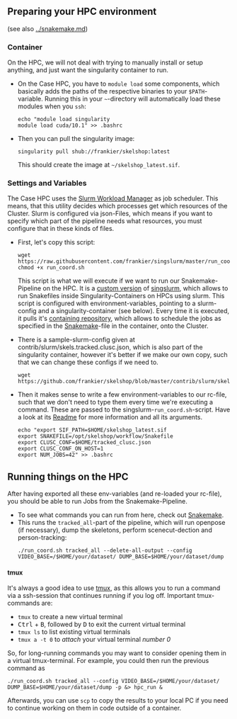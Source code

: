 ## Preparing your HPC environment

(see also [../snakemake.md](../snakemake.md))

### Container

On the HPC, we will not deal with trying to manually install or setup anything, and just want the singularity container to run.

* On the Case HPC, you have to `module load` some components, which basically adds the paths of the respective binaries to your `$PATH`-variable. Running this in your `~`-directory will automatically load these modules when you `ssh`:
    ```
    echo "module load singularity
    module load cuda/10.1" >> .bashrc
    ```
* Then you can pull the singularity image:
    ```
    singularity pull shub://frankier/skelshop:latest
    ```
    This should create the image at `~/skelshop_latest.sif`.

### Settings and Variables

The Case HPC uses the [Slurm Workload Manager](https://en.wikipedia.org/wiki/Slurm_Workload_Manager) as job scheduler. This means, that this utility decides which processes get which resources of the Cluster. Slurm is configured via json-Files, which means if you want to specify which part of the pipeline needs what resources, you must configure that in these kinds of files. 

* First, let's copy this script: 
    ```
    wget https://raw.githubusercontent.com/frankier/singslurm/master/run_coord.sh
    chmod +x run_coord.sh
   ```
   This script is what we will execute if we want to run our Snakemake-Pipeline on the HPC. It is a [custom version](https://github.com/frankier/singslurm) of [singslurm](https://github.com/Snakemake-Profiles/slurm), which allows to run Snakefiles inside Singularity-Containers on HPCs using slurm. This script is configured with environment-variables, pointing to a slurm-config and a singularity-container (see below). Every time it is executed, it pulls it's [containing repository](https://github.com/frankier/singslurm), which allows to schedule the jobs as specified in the [Snakemake](snakemake.md)-file in the container, onto the Cluster. 

* There is a sample-slurm-config given at contrib/slurm/skels.tracked.clusc.json, which is also part of the singularity container, however it's better if we make our own copy, such that we can change these configs if we need to.
    ```
    wget https://github.com/frankier/skelshop/blob/master/contrib/slurm/skels.tracked.clusc.json
    ```
* Then it makes sense to write a few environment-variables to our rc-file, such that we don't need to type them every time we're executing a command. These are passed to the singslurm-`run_coord.sh`-script. Have a look at its [Readme](https://github.com/frankier/singslurm/blob/master/README.md) for more information and all its arguments. 
    ```
    echo "export SIF_PATH=$HOME/skelshop_latest.sif
    export SNAKEFILE=/opt/skelshop/workflow/Snakefile
    export CLUSC_CONF=$HOME/tracked_clusc.json
    export CLUSC_CONF_ON_HOST=1
    export NUM_JOBS=42" >> .bashrc
    ```

## Running things on the HPC

After having exported all these env-variables (and re-loaded your rc-file), you should be able to run Jobs from the Snakemake-Pipeline.

* To see what commands you can run from here, check out [Snakemake](snakemake.md).
* This runs the `tracked_all`-part of the pipeline, which will run openpose (if necessary), dump the skeletons, perform scenecut-dection and person-tracking: 
    ```
    ./run_coord.sh tracked_all --delete-all-output --config VIDEO_BASE=/$HOME/your/dataset/ DUMP_BASE=$HOME/your/dataset/dump
    ```

#### tmux

It's always a good idea to use [tmux](https://tmuxcheatsheet.com/), as this allows you to run a command via a ssh-session that continues running if you log off. Important tmux-commands are:
* `tmux` to create a new virtual terminal
* <kbd>Ctrl</kbd> + <kbd>B</kbd>, followed by <kbd>D</kbd> to exit the current virtual terminal
* `tmux ls` to list existing virtual terminals
* `tmux a -t 0` to *attach* your virtual terminal *number 0*

So, for long-running commands you may want to consider opening them in a virtual tmux-terminal. For example, you could then run the previous command as 
```
./run_coord.sh tracked_all --config VIDEO_BASE=/$HOME/your/dataset/ DUMP_BASE=$HOME/your/dataset/dump -p &> hpc_run & 
```

Afterwards, you can use `scp` to copy the results to your local PC if you need to continue working on them in code outside of a container.